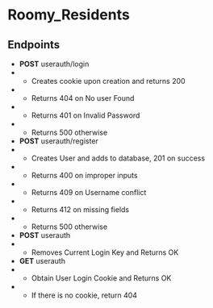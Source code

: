 # Roomy_Residents
## Endpoints
- **POST** userauth/login
- - Creates cookie upon creation and returns 200
- - Returns 404 on No user Found
- - Returns 401 on Invalid Password
- - Returns 500 otherwise
- **POST** userauth/register
- - Creates User and adds to database, 201 on success
- - Returns 400 on improper inputs
- - Returns 409 on Username conflict
- - Returns 412 on missing fields
- - Returns 500 otherwise
- **POST** userauth
- - Removes Current Login Key and Returns OK
- **GET** userauth
- - Obtain User Login Cookie and Returns OK
- - If there is no cookie, return 404